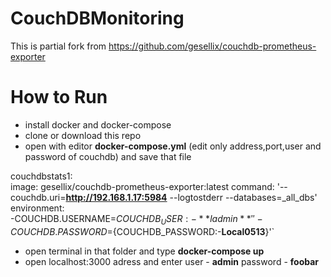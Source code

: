 # CouchDBMonitoring
This is partial fork from https://github.com/gesellix/couchdb-prometheus-exporter

# How to Run
 - install docker and docker-compose
 - clone or download this repo
 - open with editor **docker-compose.yml** (edit only address,port,user and password of couchdb) and save that file
 
 couchdbstats1:       
 image: gesellix/couchdb-prometheus-exporter:latest
 command: '--couchdb.uri=**http://192.168.1.17:5984** --logtostderr --databases=_all_dbs'        
 environment:            
 -COUCHDB.USERNAME=${COUCHDB_USER:-**ladmin**}'  '
 -COUCHDB.PASSWORD=${COUCHDB_PASSWORD:-**Local0513**}'`
 
-  open terminal in that folder and type **docker-compose up**
- open localhost:3000 adress and enter user - **admin** password - **foobar**
